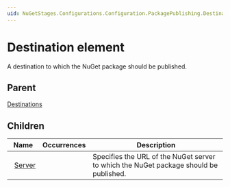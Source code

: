 ```yaml
---
uid: NuGetStages.Configurations.Configuration.PackagePublishing.Destinations.Destination
---
```


# Destination element

A destination to which the NuGet package should be published.

## Parent

[Destinations](xref:NuGetStages.Configurations.Configuration.PackagePublishing.Destinations)

## Children

|Name|Occurrences|Description|
|--- |--- |--- |
|&nbsp;&nbsp;[Server](xref:NuGetStages.Configurations.Configuration.PackagePublishing.Destinations.Destination.Server)||Specifies the URL of the NuGet server to which the NuGet package should be published.|
